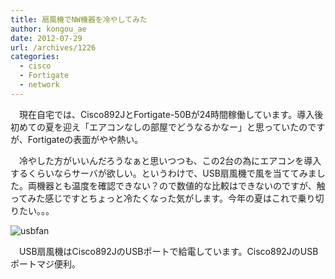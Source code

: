 ```yaml
---
title: 扇風機でNW機器を冷やしてみた
author: kongou_ae
date: 2012-07-29
url: /archives/1226
categories:
  - cisco
  - Fortigate
  - network
---
```

</p> 

　現在自宅では、Cisco892JとFortigate-50Bが24時間稼働しています。導入後初めての夏を迎え「エアコンなしの部屋でどうなるかなー」と思っていたのですが、Fortigateの表面がやや熱い。

　冷やした方がいいんだろうなぁと思いつつも、この2台の為にエアコンを導入するくらいならサーバが欲しい。というわけで、USB扇風機で風を当ててみました。両機器とも温度を確認できない？ので数値的な比較はできないのですが、触ってみた感じですとちょっと冷たくなった気がします。今年の夏はこれで乗り切りたい。。。

![usbfan][1]

　USB扇風機はCisco892JのUSBポートで給電しています。Cisco892JのUSBポートマジ便利。

 [1]: https://aimless.jp/blog/images/usbfan.png
